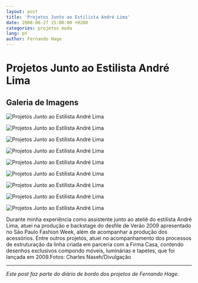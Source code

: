```yaml
---
layout: post
title: 'Projetos Junto ao Estilista André Lima'
date: 2008-06-27 15:00:00 +0200
categories: projetos moda
lang: pt
author: Fernando Hage
---
```


# Projetos Junto ao Estilista André Lima

## Galeria de Imagens

![Projetos Junto ao Estilista André Lima](/assets/images/projetos-junto-ao-estilista-andre-lima-01.jpg)

![Projetos Junto ao Estilista André Lima](/assets/images/projetos-junto-ao-estilista-andre-lima-02.jpg)

![Projetos Junto ao Estilista André Lima](/assets/images/projetos-junto-ao-estilista-andre-lima-03.jpg)

![Projetos Junto ao Estilista André Lima](/assets/images/projetos-junto-ao-estilista-andre-lima-04.jpg)

![Projetos Junto ao Estilista André Lima](/assets/images/projetos-junto-ao-estilista-andre-lima-05.jpg)

![Projetos Junto ao Estilista André Lima](/assets/images/projetos-junto-ao-estilista-andre-lima-06.jpg)

![Projetos Junto ao Estilista André Lima](/assets/images/projetos-junto-ao-estilista-andre-lima-07.jpg)

![Projetos Junto ao Estilista André Lima](/assets/images/projetos-junto-ao-estilista-andre-lima-08.jpg)

![Projetos Junto ao Estilista André Lima](/assets/images/projetos-junto-ao-estilista-andre-lima-09.jpg)

Durante minha experiência como assistente junto ao ateliê do estilista André Lima, atuei na produção e backstage do desfile de Verão 2009 apresentado no São Paulo Fashion Week, além de acompanhar a produção dos acessórios. Entre outros projetos, atuei no acompanhamento dos processos de estruturação da linha criada em parceria com a Firma Casa, contendo desenhos exclusivos compondo móveis, luminárias e tapetes, que foi lançada em 2009.Fotos: Charles Naseh/Divulgação

---

*Este post faz parte do diário de bordo dos projetos de Fernando Hage.*